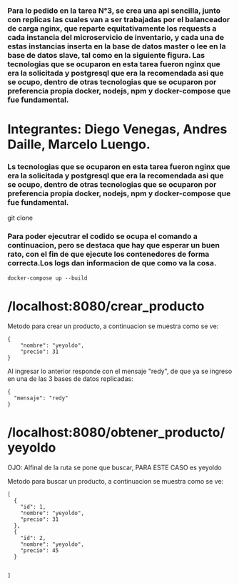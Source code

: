 ### Para lo pedido en la tarea N°3, se crea una api sencilla, junto con replicas las cuales van a ser trabajadas por el balanceador de carga nginx, que reparte equitativamente los requests a cada instancia del microservicio de inventario, y cada una de estas instancias inserta en la base de datos master o lee en la base de datos slave, tal como en la siguiente figura. Las tecnologias que se ocuparon en esta tarea fueron nginx que era la solicitada y postgresql que era la recomendada asi que se ocupo, dentro de otras tecnologias que se ocuparon por preferencia propia docker, nodejs, npm y docker-compose que fue fundamental.







# Integrantes: Diego Venegas, Andres Daille, Marcelo Luengo.

### Ls tecnologias que se ocuparon en esta tarea fueron nginx que era la solicitada y postgresql que era la recomendada asi que se ocupo, dentro de otras tecnologias que se ocuparon por preferencia propia docker, nodejs, npm y docker-compose que fue fundamental.

git clone




### Para poder ejecutrar el codido se ocupa el comando a continuacion, pero se destaca que hay que esperar un buen rato, con el fin de que ejecute los contenedores de forma correcta.Los logs dan informacion de que como va la cosa.


```
docker-compose up --build
```


# /localhost:8080/crear_producto
Metodo para crear un producto, a continuacion se muestra como se ve:


```
{
	"nombre": "yeyoldo",
	"precio": 31
}
```
Al ingresar lo anterior responde con el mensaje "redy", de que ya se ingreso en una de las 3 bases de datos replicadas:

```
{
  "mensaje": "redy"
}
```

# /localhost:8080/obtener_producto/yeyoldo

OJO: Alfinal de la ruta se pone que buscar, PARA ESTE CASO es yeyoldo

Metodo para buscar un producto, a continuacion se muestra como se ve:

```
[
  {
    "id": 1,
    "nombre": "yeyoldo",
    "precio": 31
  },
  {
    "id": 2,
    "nombre": "yeyoldo",
    "precio": 45
  }
  
  
]
```
